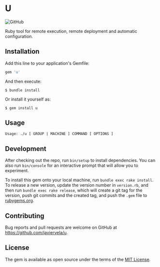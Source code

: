 # U

<img alt="GitHub" src="https://img.shields.io/github/license/javiervela/u-tool">


Ruby tool for remote execution, remote deployment and automatic configuration.

## Installation

Add this line to your application's Gemfile:

```ruby
gem 'u'
```

And then execute:

    $ bundle install

Or install it yourself as:

    $ gem install u

## Usage

`Usage: ./u [ GROUP | MACHINE ] COMMAND [ OPTIONS ]`

## Development

After checking out the repo, run `bin/setup` to install dependencies. You can also run `bin/console` for an interactive prompt that will allow you to experiment.

To install this gem onto your local machine, run `bundle exec rake install`. To release a new version, update the version number in `version.rb`, and then run `bundle exec rake release`, which will create a git tag for the version, push git commits and the created tag, and push the `.gem` file to [rubygems.org](https://rubygems.org).

## Contributing

Bug reports and pull requests are welcome on GitHub at https://github.com/javiervela/u.

## License

The gem is available as open source under the terms of the [MIT License](https://opensource.org/licenses/MIT).

